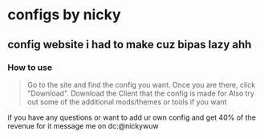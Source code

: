 # configs by nicky
## config website i had to make cuz bipas lazy ahh

### How to use

>Go to the site and find the config you want.
>Once you are there, click "Download".
>Download the Client that the config is made for
>Also try out some of the additional mods/themes or tools if you want

if you have any questions or want to add ur own config and get 40% of the revenue for it message me on dc:@nickywuw
